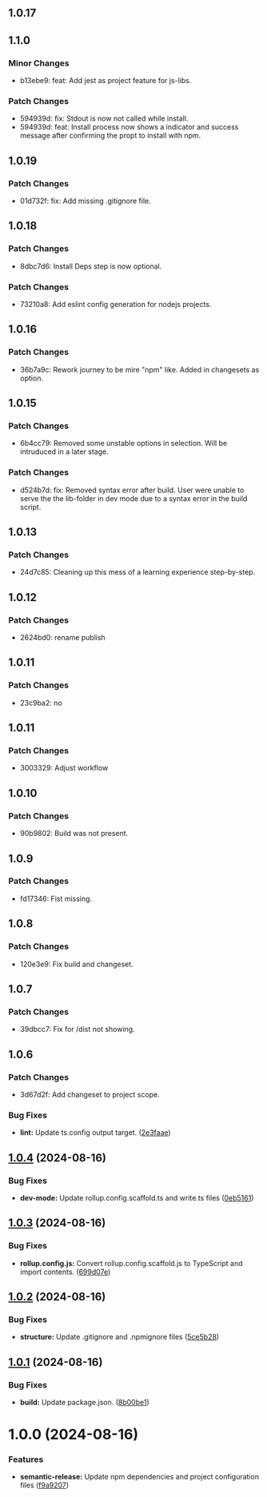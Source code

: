 ## 1.0.17

## 1.1.0

### Minor Changes

- b13ebe9: feat: Add jest as project feature for js-libs.

### Patch Changes

- 594939d: fix: Stdout is now not called while install.
- 594939d: feat: Install process now shows a indicator and success message after confirming the propt to install with npm.

## 1.0.19

### Patch Changes

- 01d732f: fix: Add missing .gitignore file.

## 1.0.18

### Patch Changes

- 8dbc7d6: Install Deps step is now optional.

### Patch Changes

- 73210a8: Add eslint config generation for nodejs projects.

## 1.0.16

### Patch Changes

- 36b7a9c: Rework journey to be mire "npm" like. Added in changesets as option.

## 1.0.15

### Patch Changes

- 6b4cc79: Removed some unstable options in selection. Will be intruduced in a later stage.

### Patch Changes

- d524b7d: fix: Removed syntax error after build. User were unable to serve the the lib-folder in dev mode due to a syntax error in the build script.

## 1.0.13

### Patch Changes

- 24d7c85: Cleaning up this mess of a learning experience step-by-step.

## 1.0.12

### Patch Changes

- 2624bd0: rename publish

## 1.0.11

### Patch Changes

- 23c9ba2: no

## 1.0.11

### Patch Changes

- 3003329: Adjust workflow

## 1.0.10

### Patch Changes

- 90b9802: Build was not present.

## 1.0.9

### Patch Changes

- fd17346: Fist missing.

## 1.0.8

### Patch Changes

- 120e3e9: Fix build and changeset.

## 1.0.7

### Patch Changes

- 39dbcc7: Fix for /dist not showing.

## 1.0.6

### Patch Changes

- 3d67d2f: Add changeset to project scope.

### Bug Fixes

- **lint:** Update ts.config output target. ([2e3faae](https://github.com/atorczynski/schafott-cli/commit/2e3faae8a42db3749fe3b6a64f199aa9f24b3d26))

## [1.0.4](https://github.com/atorczynski/schafott-cli/compare/v1.0.3...v1.0.4) (2024-08-16)

### Bug Fixes

- **dev-mode:** Update rollup.config.scaffold.ts and write.ts files ([0eb5161](https://github.com/atorczynski/schafott-cli/commit/0eb51611add6be32a93bbe9f0df5eef0fd26c5a5))

## [1.0.3](https://github.com/atorczynski/schafott-cli/compare/v1.0.2...v1.0.3) (2024-08-16)

### Bug Fixes

- **rollup.config.js:** Convert rollup.config.scaffold.js to TypeScript and import contents. ([699d07e](https://github.com/atorczynski/schafott-cli/commit/699d07e2ffb7e6be793715538ea82daa220a23cb))

## [1.0.2](https://github.com/atorczynski/schafott-cli/compare/v1.0.1...v1.0.2) (2024-08-16)

### Bug Fixes

- **structure:** Update .gitignore and .npmignore files ([5ce5b28](https://github.com/atorczynski/schafott-cli/commit/5ce5b2814abdd23bb51ae91425e3142ea74f82f2))

## [1.0.1](https://github.com/atorczynski/schafott-cli/compare/v1.0.0...v1.0.1) (2024-08-16)

### Bug Fixes

- **build:** Update package.json. ([8b00be1](https://github.com/atorczynski/schafott-cli/commit/8b00be1d8f68e501e6428872fe8fcb52f4648212))

# 1.0.0 (2024-08-16)

### Features

- **semantic-release:** Update npm dependencies and project configuration files ([f9a9207](https://github.com/atorczynski/schafott-cli/commit/f9a9207b6414a6beb73f361d72a2e164c3b7ae7a))
